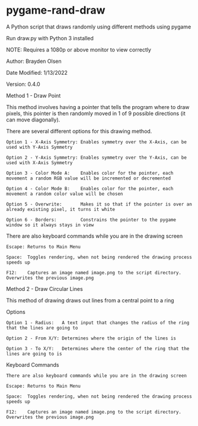 # pygame-rand-draw
A Python script that draws randomly using different methods using pygame

Run draw.py with Python 3 installed

NOTE: Requires a 1080p or above monitor to view correctly

Author: Brayden Olsen

Date Modified: 1/13/2022

Version: 0.4.0


Method 1 - Draw Point

  This method involves having a pointer that tells the program where to draw pixels, this pointer is then randomly moved in
  1 of 9 possible directions (it can move diagonally).
  

  There are several different options for this drawing method.

    Option 1 - X-Axis Symmetry: Enables symmetry over the X-Axis, can be used with Y-Axis Symmetry

    Option 2 - Y-Axis Symmetry: Enables symmetry over the Y-Axis, can be used with X-Axis Symmetry

    Option 3 - Color Mode A:    Enables color for the pointer, each movement a random RGB value will be incremented or decremented

    Option 4 - Color Mode B:    Enables color for the pointer, each movement a random color value will be chosen

    Option 5 - Overwrite:       Makes it so that if the pointer is over an already existing pixel, it turns it white

    Option 6 - Borders:         Constrains the pointer to the pygame window so it always stays in view

  
  There are also keyboard commands while you are in the drawing screen

    Escape: Returns to Main Menu

    Space:  Toggles rendering, when not being rendered the drawing process speeds up

    F12:    Captures an image named image.png to the script directory. Overwrites the previous image.png



Method 2 - Draw Circular Lines

  This method of drawing draws out lines from a central point to a ring
  

  Options

    Option 1 - Radius:   A text input that changes the radius of the ring that the lines are going to

    Option 2 - From X/Y: Determines where the origin of the lines is

    Option 3 - To X/Y:   Determines where the center of the ring that the lines are going to is

    
  Keyboard Commands

    There are also keyboard commands while you are in the drawing screen

    Escape: Returns to Main Menu

    Space:  Toggles rendering, when not being rendered the drawing process speeds up

    F12:    Captures an image named image.png to the script directory. Overwrites the previous image.png